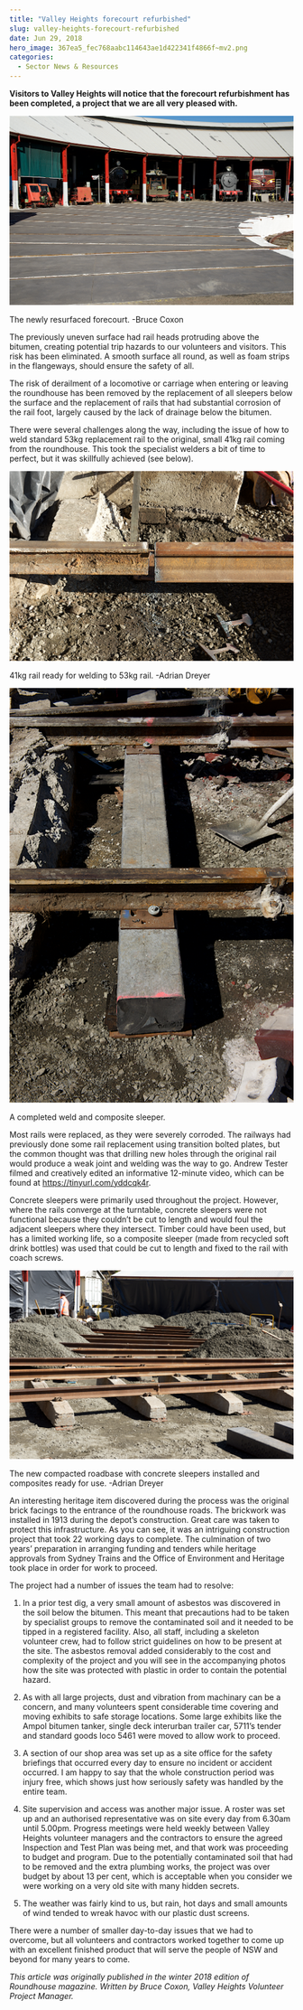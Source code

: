 ```yaml
---
title: "Valley Heights forecourt refurbished"
slug: valley-heights-forecourt-refurbished
date: Jun 29, 2018
hero_image: 367ea5_fec768aabc114643ae1d422341f4866f~mv2.png
categories:
  - Sector News & Resources
---
```



**Visitors to Valley Heights will notice that the forecourt refurbishment has been completed, a project that we are all very pleased with.**

![ree](367ea5_fec768aabc114643ae1d422341f4866f~mv2.png)

The newly resurfaced forecourt. -Bruce Coxon

The previously uneven surface had rail heads protruding above the bitumen, creating potential trip hazards to our volunteers and visitors. This risk has been eliminated. A smooth surface all round, as well as foam strips in the flangeways, should ensure the safety of all.

The risk of derailment of a locomotive or carriage when entering or leaving the roundhouse has been removed by the replacement of all sleepers below the surface and the replacement of rails that had substantial corrosion of the rail foot, largely caused by the lack of drainage below the bitumen.

There were several challenges along the way, including the issue of how to weld standard 53kg replacement rail to the original, small 41kg rail coming from the roundhouse. This took the specialist welders a bit of time to perfect, but it was skillfully achieved (see below).

![ree](367ea5_d4dfb2430260485289f818aca7fdb8f1~mv2.png)

41kg rail ready for welding to 53kg rail. -Adrian Dreyer

![ree](367ea5_be2aa54f00c14fac84a4ec3e721cab47~mv2.png)

A completed weld and composite sleeper.

Most rails were replaced, as they were severely corroded. The railways had previously done some rail replacement using transition bolted plates, but the common thought was that drilling new holes through the original rail would produce a weak joint and welding was the way to go. Andrew Tester filmed and creatively edited an informative 12-minute video, which can be found at <https://tinyurl.com/yddcqk4r>.

Concrete sleepers were primarily used throughout the project. However, where the rails converge at the turntable, concrete sleepers were not functional because they couldn’t be cut to length and would foul the adjacent sleepers where they intersect. Timber could have been used, but has a limited working life, so a composite sleeper (made from recycled soft drink bottles) was used that could be cut to length and fixed to the rail with coach screws.

![ree](367ea5_07aef59219474dc09ea1f5492c894ef2~mv2.png)

The new compacted roadbase with concrete sleepers installed and composites ready for use. -Adrian Dreyer

An interesting heritage item discovered during the process was the original brick facings to the entrance of the roundhouse roads. The brickwork was installed in 1913 during the depot’s construction. Great care was taken to protect this infrastructure. As you can see, it was an intriguing construction project that took 22 working days to complete. The culmination of two years’ preparation in arranging funding and tenders while heritage approvals from Sydney Trains and the Office of Environment and Heritage took place in order for work to proceed.

The project had a number of issues the team had to resolve:

1. In a prior test dig, a very small amount of asbestos was discovered in the soil below the bitumen. This meant that precautions had to be taken by specialist groups to remove the contaminated soil and it needed to be tipped in a registered facility. Also, all staff, including a skeleton volunteer crew, had to follow strict guidelines on how to be present at the site. The asbestos removal added considerably to the cost and complexity of the project and you will see in the accompanying photos how the site was protected with plastic in order to contain the potential hazard.

2. As with all large projects, dust and vibration from machinary can be a concern, and many volunteers spent considerable time covering and moving exhibits to safe storage locations. Some large exhibits like the Ampol bitumen tanker, single deck interurban trailer car, 5711’s tender and standard goods loco 5461 were moved to allow work to proceed.

3. A section of our shop area was set up as a site office for the safety briefings that occurred every day to ensure no incident or accident occurred. I am happy to say that the whole construction period was injury free, which shows just how seriously safety was handled by the entire team.

4. Site supervision and access was another major issue. A roster was set up and an authorised representative was on site every day from 6.30am until 5.00pm. Progress meetings were held weekly between Valley Heights volunteer managers and the contractors to ensure the agreed Inspection and Test Plan was being met, and that work was proceeding to budget and program. Due to the potentially contaminated soil that had to be removed and the extra plumbing works, the project was over budget by about 13 per cent, which is acceptable when you consider we were working on a very old site with many hidden secrets.

5. The weather was fairly kind to us, but rain, hot days and small amounts of wind tended to wreak havoc with our plastic dust screens.

There were a number of smaller day-to-day issues that we had to overcome, but all volunteers and contractors worked together to come up with an excellent finished product that will serve the people of NSW and beyond for many years to come.

*This article was originally published in the winter 2018 edition of Roundhouse magazine. Written by Bruce Coxon, Valley Heights Volunteer Project Manager.*
